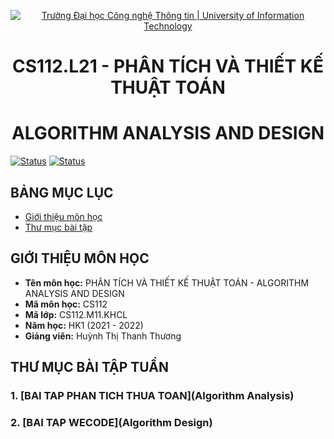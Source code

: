 <!-- Banner -->
<p align="center">
  <a href="https://www.uit.edu.vn/" title="Trường Đại học Công nghệ Thông tin" style="border: none;">
    <img src="https://i.imgur.com/WmMnSRt.png" alt="Trường Đại học Công nghệ Thông tin | University of Information Technology">
  </a>
</p>

<!-- Title -->
<h1 align="center"><b>CS112.L21 - PHÂN TÍCH VÀ THIẾT KẾ THUẬT TOÁN</b></h1>
<h1 align="center"><b>ALGORITHM ANALYSIS AND DESIGN</b></h1>

[![Status](https://img.shields.io/badge/language-python-green?style=flat-square)]()
[![Status](https://img.shields.io/badge/language-c++-green?style=flat-square)]()


## BẢNG MỤC LỤC
* [Giới thiệu môn học](#giới-thiệu-môn-học)
* [Thư mục bài tập](#thư-mục-bài-tập-tuần)

## GIỚI THIỆU MÔN HỌC
* **Tên môn học:** PHÂN TÍCH VÀ THIẾT KẾ THUẬT TOÁN - ALGORITHM ANALYSIS AND DESIGN
* **Mã môn học:** CS112
* **Mã lớp:**  CS112.M11.KHCL
* **Năm học:** HK1 (2021 - 2022)
* **Giảng viên:** Huỳnh Thị Thanh Thương

## THƯ MỤC BÀI TẬP TUẦN

### 1. [BAI TAP PHAN TICH THUA TOAN](Algorithm Analysis)

### 2. [BAI TAP WECODE](Algorithm Design)
 
